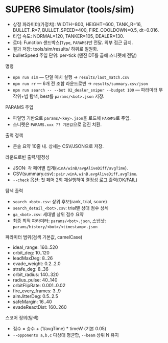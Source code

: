 # SUPER6 Simulator (tools/sim)

- 상정 파라미터(가정치): WIDTH=800, HEIGHT=600, TANK_R=16, BULLET_R=7, BULLET_SPEED=400, FIRE_COOLDOWN=0.5, dt=0.016.
- 타입 속도: NORMAL=120, TANKER=105, DEALER=130.
- 로더: Function 샌드박스(`Type`, `PARAMS`)만 전달. 외부 접근 금지.
- 결과 저장: tools/sim/results/ 하위로 일원화.
- bulletSpeed 주입 단위: per-tick (엔진 DT를 곱해 스니펫에 전달)

명령
- `npm run sim` — 단일 매치 실행 → `results/last_match.csv`
- `npm run rr` — 6개 전 조합 라운드로빈 → `results/summary.csv/json`
- `npm run search -- --bot 02_dealer_sniper --budget 100` — 파라미터 무작위+빔 탐색, best를 `params/<bot>.json` 저장.

PARAMS 주입
- 파일명 기반으로 `params/<key>.json`을 로드해 `PARAMS`로 주입.
- 스니펫은 `PARAMS.xxx ?? 기본값`으로 점진 치환.

출력 정책
- 콘솔 요약 10줄 내. 상세는 CSV/JSON으로 저장.

라운드로빈 출력/결정성
- JSON: 각 페어별 집계(`winA/winB/avgAliveDiff/avgTime`).
- CSV(summary.csv): `pair,winA,winB,avgAliveDiff,avgTime`.
- `--check` 옵션: 첫 페어 2회 재실행하여 결정성 로그 출력(OK/FAIL)

탐색 출력
- `search_<bot>.csv`: 상위 후보(rank, trial, score)
- `search_detail_<bot>.csv`: trial별 상대 점수 상세
- `ga_<bot>.csv`: 세대별 상위 점수 요약
- 최종 최적 파라미터: `params/<bot>.json`, 스냅샷: `params/history/<bot>/<timestamp>.json`

파라미터 범위(검색 기본값, camelCase)
- ideal_range: 160..520
- orbit_deg: 10..120
- leadMaxDeg: 8..26
- evade_weight: 0.2..2.0
- strafe_deg: 8..36
- orbit_radius: 140..320
- radius_pulse: 40..140
- orbitFlipRate: 0.001..0.02
- fire_every_frames: 3..9
- aimJitterDeg: 0.5..2.5
- safeMargin: 16..40
- evadeReactDist: 160..260

스코어 정의(탐색)
- 점수 = 승수 + (1/avgTime) * timeW (기본 0.05)
- `--opponents a,b,c` 다상대 평균합, `--beam` 상위 N 유지

